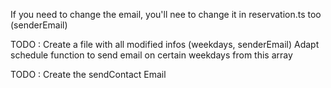 If you need to change the email, you'll nee to change it in reservation.ts too (senderEmail)

TODO :
Create a file with all modified infos (weekdays, senderEmail)
Adapt schedule function to send email on certain weekdays from this array

TODO : Create the sendContact Email
